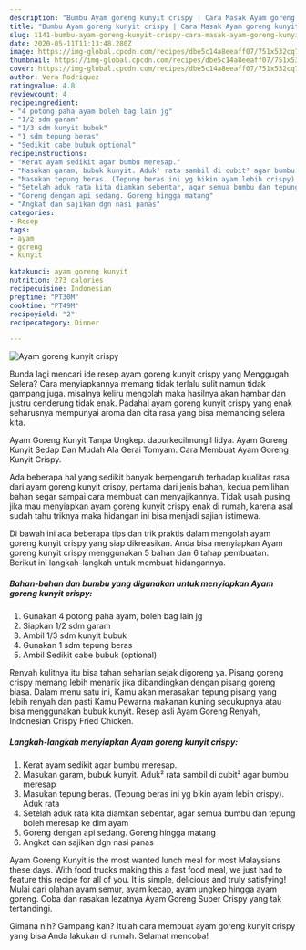 ```yaml
---
description: "Bumbu Ayam goreng kunyit crispy | Cara Masak Ayam goreng kunyit crispy Yang Menggugah Selera"
title: "Bumbu Ayam goreng kunyit crispy | Cara Masak Ayam goreng kunyit crispy Yang Menggugah Selera"
slug: 1141-bumbu-ayam-goreng-kunyit-crispy-cara-masak-ayam-goreng-kunyit-crispy-yang-menggugah-selera
date: 2020-05-11T11:13:48.280Z
image: https://img-global.cpcdn.com/recipes/dbe5c14a8eeaff07/751x532cq70/ayam-goreng-kunyit-crispy-foto-resep-utama.jpg
thumbnail: https://img-global.cpcdn.com/recipes/dbe5c14a8eeaff07/751x532cq70/ayam-goreng-kunyit-crispy-foto-resep-utama.jpg
cover: https://img-global.cpcdn.com/recipes/dbe5c14a8eeaff07/751x532cq70/ayam-goreng-kunyit-crispy-foto-resep-utama.jpg
author: Vera Rodriquez
ratingvalue: 4.8
reviewcount: 4
recipeingredient:
- "4 potong paha ayam boleh bag lain jg"
- "1/2 sdm garam"
- "1/3 sdm kunyit bubuk"
- "1 sdm tepung beras"
- "Sedikit cabe bubuk optional"
recipeinstructions:
- "Kerat ayam sedikit agar bumbu meresap."
- "Masukan garam, bubuk kunyit. Aduk² rata sambil di cubit² agar bumbu meresap"
- "Masukan tepung beras. (Tepung beras ini yg bikin ayam lebih crispy). Aduk rata"
- "Setelah aduk rata kita diamkan sebentar, agar semua bumbu dan tepung boleh meresap ke dlm ayam"
- "Goreng dengan api sedang. Goreng hingga matang"
- "Angkat dan sajikan dgn nasi panas"
categories:
- Resep
tags:
- ayam
- goreng
- kunyit

katakunci: ayam goreng kunyit 
nutrition: 273 calories
recipecuisine: Indonesian
preptime: "PT30M"
cooktime: "PT49M"
recipeyield: "2"
recipecategory: Dinner

---
```



![Ayam goreng kunyit crispy](https://img-global.cpcdn.com/recipes/dbe5c14a8eeaff07/751x532cq70/ayam-goreng-kunyit-crispy-foto-resep-utama.jpg)

Bunda lagi mencari ide resep ayam goreng kunyit crispy yang Menggugah Selera? Cara menyiapkannya memang tidak terlalu sulit namun tidak gampang juga. misalnya keliru mengolah maka hasilnya akan hambar dan justru cenderung tidak enak. Padahal ayam goreng kunyit crispy yang enak seharusnya mempunyai aroma dan cita rasa yang bisa memancing selera kita.

Ayam Goreng Kunyit Tanpa Ungkep. dapurkecilmungil lidya. Ayam Goreng Kunyit Sedap Dan Mudah Ala Gerai Tomyam. Cara Membuat Ayam Goreng Kunyit Crispy.

Ada beberapa hal yang sedikit banyak berpengaruh terhadap kualitas rasa dari ayam goreng kunyit crispy, pertama dari jenis bahan, kedua pemilihan bahan segar sampai cara membuat dan menyajikannya. Tidak usah pusing jika mau menyiapkan ayam goreng kunyit crispy enak di rumah, karena asal sudah tahu triknya maka hidangan ini bisa menjadi sajian istimewa.


Di bawah ini ada beberapa tips dan trik praktis dalam mengolah ayam goreng kunyit crispy yang siap dikreasikan. Anda bisa menyiapkan Ayam goreng kunyit crispy menggunakan 5 bahan dan 6 tahap pembuatan. Berikut ini langkah-langkah untuk membuat hidangannya.

<!--inarticleads1-->

##### Bahan-bahan dan bumbu yang digunakan untuk menyiapkan Ayam goreng kunyit crispy:

1. Gunakan 4 potong paha ayam, boleh bag lain jg
1. Siapkan 1/2 sdm garam
1. Ambil 1/3 sdm kunyit bubuk
1. Gunakan 1 sdm tepung beras
1. Ambil Sedikit cabe bubuk (optional)


Renyah kulitnya itu bisa tahan seharian sejak digoreng ya. Pisang goreng crispy memang lebih menarik jika dibandingkan dengan pisang goreng biasa. Dalam menu satu ini, Kamu akan merasakan tepung pisang yang lebih renyah dan pasti Kamu Pewarna makanan kuning secukupnya atau bisa menggunakan bubuk kunyit. Resep asli Ayam Goreng Renyah, Indonesian Crispy Fried Chicken. 

<!--inarticleads2-->

##### Langkah-langkah menyiapkan Ayam goreng kunyit crispy:

1. Kerat ayam sedikit agar bumbu meresap.
1. Masukan garam, bubuk kunyit. Aduk² rata sambil di cubit² agar bumbu meresap
1. Masukan tepung beras. (Tepung beras ini yg bikin ayam lebih crispy). Aduk rata
1. Setelah aduk rata kita diamkan sebentar, agar semua bumbu dan tepung boleh meresap ke dlm ayam
1. Goreng dengan api sedang. Goreng hingga matang
1. Angkat dan sajikan dgn nasi panas


Ayam Goreng Kunyit is the most wanted lunch meal for most Malaysians these days. With food trucks making this a fast food meal, we just had to feature this recipe for all of you. It is simple, delicious and truly satisfying! Mulai dari olahan ayam semur, ayam kecap, ayam ungkep hingga ayam goreng. Coba dan rasakan lezatnya Ayam Goreng Super Crispy yang tak tertandingi. 

Gimana nih? Gampang kan? Itulah cara membuat ayam goreng kunyit crispy yang bisa Anda lakukan di rumah. Selamat mencoba!
